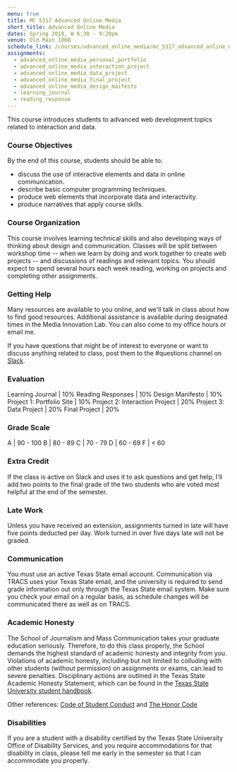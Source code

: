 ```yaml
---
menu: true
title: MC 5317 Advanced Online Media
short_title: Advanced Online Media
dates: Spring 2018, W 6:30 - 9:20pm
venue: Old Main 106B
schedule_link: /courses/advanced_online_media/mc_5317_advanced_online_media_schedule_spring2018.html
assignments:
  - advanced_online_media_personal_portfolio
  - advanced_online_media_interaction_project
  - advanced_online_media_data_project
  - advanced_online_media_final_project
  - advanced_online_media_design_maifesto
  - learning_journal
  - reading_response
---
```


This course introduces students to advanced web development topics related to interaction and data.

### Course Objectives

By the end of this course, students should be able to:

- discuss the use of interactive elements and data in online communication.
- describe basic computer programming techniques.
- produce web elements that incorporate data and interactivity.
- produce narratives that apply course skills.

### Course Organization

This course involves learning technical skills and also developing ways of thinking about design and communication. Classes will be split between workshop time -- when we learn by doing and work together to create web projects -- and discussions of readings and relevant topics. You should expect to spend several hours each week reading, working on projects and completing other assignments.

### Getting Help

Many resources are available to you online, and we'll talk in class about how to find good resources. Additional assistance is available during designated times in the Media Innovation Lab. You can also come to my office hours or email me.

If you have questions that might be of interest to everyone or want to discuss anything related to class, post them to the #questions channel on  [Slack](https://mc5317spring2018.slack.com).

### Evaluation

Learning Journal | 10%
Reading Responses | 10%
Design Manifesto | 10%
Project 1: Portfolio Site | 10%
Project 2: Interaction Project | 20%
Project 3: Data Project | 20%
Final Project | 20%

### Grade Scale

A | 90 - 100
B | 80 - 89
C | 70 - 79
D | 60 - 69
F | < 60

### Extra Credit

If the class is active on Slack and uses it to ask questions and get help, I'll add two points to the final grade of the two students who are voted most helpful at the end of the semester.

### Late Work

Unless you have received an extension, assignments turned in late will have five points deducted per day. Work turned in over five days late will not be graded.

### Communication

You must use an active Texas State email account. Communication via TRACS uses your Texas State email, and the university is required to send grade information out only through the Texas State email system. Make sure you check your email on a regular basis, as schedule changes will be communicated there as well as on TRACS.

### Academic Honesty

The School of Journalism and Mass Communication takes your graduate education seriously. Therefore, to do this class properly, the School demands the highest standard of academic honesty and integrity from you. Violations of academic honesty, including but not limited to colluding with other students (without permission) on assignments or exams, can lead to severe penalties. Disciplinary actions are outlined in the Texas State Academic Honesty Statement, which can be found in the [Texas State University student handbook](http://www.dos.txstate.edu/handbook.html).

Other references: [Code of Student Conduct](http://www.dos.txstate.edu/handbook/rules/cosc.html) and [The Honor Code](http://www.txstate.edu/honorcodecouncil/Academic-Integrity.html)

### Disabilities

If you are a student with a disability certified by the Texas State University Office of Disability Services, and you require accommodations for that disability in class, please tell me early in the semester so that I can accommodate you properly.
